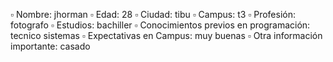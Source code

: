 ▫️ Nombre: jhorman 
▫️ Edad: 28
▫️ Ciudad: tibu
▫️ Campus: t3
▫️ Profesión: fotografo
▫️ Estudios: bachiller
▫️ Conocimientos previos en programación: tecnico sistemas
▫️ Expectativas en Campus: muy buenas 
▫️ Otra información importante: casado